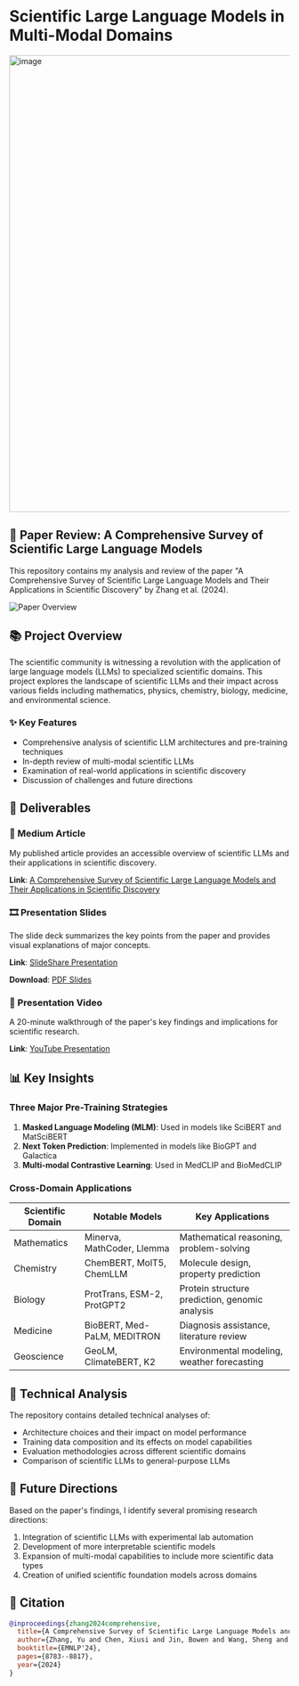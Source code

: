 # Scientific Large Language Models in Multi-Modal Domains

<img width="820" alt="image" src="https://github.com/user-attachments/assets/a0d67687-f366-4723-b928-c0917d88e9f4" />

## 📑 Paper Review: A Comprehensive Survey of Scientific Large Language Models

This repository contains my analysis and review of the paper "A Comprehensive Survey of Scientific Large Language Models and Their Applications in Scientific Discovery" by Zhang et al. (2024).

![Paper Overview](https://github.com/yuzhimanhua/Awesome-Scientific-Language-Models/raw/main/figure1.png)

## 📚 Project Overview

The scientific community is witnessing a revolution with the application of large language models (LLMs) to specialized scientific domains. This project explores the landscape of scientific LLMs and their impact across various fields including mathematics, physics, chemistry, biology, medicine, and environmental science.

### ✨ Key Features

- Comprehensive analysis of scientific LLM architectures and pre-training techniques
- In-depth review of multi-modal scientific LLMs
- Examination of real-world applications in scientific discovery
- Discussion of challenges and future directions

## 🚀 Deliverables

### 📝 Medium Article
My published article provides an accessible overview of scientific LLMs and their applications in scientific discovery.

**Link**: [A Comprehensive Survey of Scientific Large Language Models and Their Applications in Scientific Discovery](https://medium.com/@syedanidakhader/a-comprehensive-survey-of-scientific-large-language-models-and-their-applications-in-scientific-cdbf5c8b10dd)

### 🎞️ Presentation Slides
The slide deck summarizes the key points from the paper and provides visual explanations of major concepts.

**Link**: [SlideShare Presentation](https://www.slideshare.net/yourname/scientific-llms-presentation)

**Download**: [PDF Slides](./slides/Scientific_LLMs_Presentation.pdf)

### 🎥 Presentation Video
A 20-minute walkthrough of the paper's key findings and implications for scientific research.

**Link**: [YouTube Presentation](https://youtube.com/watch?v=xxxxx)

## 📊 Key Insights

### Three Major Pre-Training Strategies

1. **Masked Language Modeling (MLM)**: Used in models like SciBERT and MatSciBERT
2. **Next Token Prediction**: Implemented in models like BioGPT and Galactica
3. **Multi-modal Contrastive Learning**: Used in MedCLIP and BioMedCLIP

### Cross-Domain Applications

| Scientific Domain | Notable Models | Key Applications |
|-------------------|----------------|-----------------|
| Mathematics | Minerva, MathCoder, Llemma | Mathematical reasoning, problem-solving |
| Chemistry | ChemBERT, MolT5, ChemLLM | Molecule design, property prediction |
| Biology | ProtTrans, ESM-2, ProtGPT2 | Protein structure prediction, genomic analysis |
| Medicine | BioBERT, Med-PaLM, MEDITRON | Diagnosis assistance, literature review |
| Geoscience | GeoLM, ClimateBERT, K2 | Environmental modeling, weather forecasting |

## 🔬 Technical Analysis

The repository contains detailed technical analyses of:

- Architecture choices and their impact on model performance
- Training data composition and its effects on model capabilities
- Evaluation methodologies across different scientific domains
- Comparison of scientific LLMs to general-purpose LLMs

## 🔮 Future Directions

Based on the paper's findings, I identify several promising research directions:

1. Integration of scientific LLMs with experimental lab automation
2. Development of more interpretable scientific models
3. Expansion of multi-modal capabilities to include more scientific data types
4. Creation of unified scientific foundation models across domains

## 📝 Citation

```bibtex
@inproceedings{zhang2024comprehensive,
  title={A Comprehensive Survey of Scientific Large Language Models and Their Applications in Scientific Discovery},
  author={Zhang, Yu and Chen, Xiusi and Jin, Bowen and Wang, Sheng and Ji, Shuiwang and Wang, Wei and Han, Jiawei},
  booktitle={EMNLP'24},
  pages={8783--8817},
  year={2024}
}
